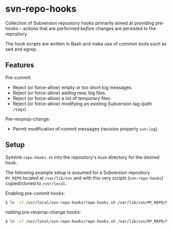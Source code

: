 svn-repo-hooks
==============

Collection of Subversion repository hooks primarily aimed at providing pre-hooks – actions that are performed _before_ changes are persisted to the repository.

The hook scripts are written in Bash and make use of common tools such as sed and egrep.

Features
--------

Pre-commit:
  - Reject (or force-allow) empty or too short log messages.
  - Reject (or force-allow) adding new, big files.
  - Reject (or force-allow) a list of temporary files.
  - Reject (or force-allow) modifying an existing Subversion tag (path `/tags`).

Pre-revprop-change:
  - Permit modification of commit messages (revision property `svn:log`).

Setup
-----

Symlink `repo-hooks.sh` into the repository's `hook` directory for the desired hook.

The following example setup is assumed for a Subversion repository `MY_REPO` located at `/var/lib/svn` and with this very scripts (`svn-repo-hooks`) copied/cloned to `/usr/local`.

Enabling pre-commit hooks:
```bash
$ ln -sf /usr/local/svn-repo-hooks/repo-hooks.sh /var/lib/svn/MY_REPO/hooks/pre-commit
```

nabling pre-revprop-change hooks:
```bash
$ ln -sf /usr/local/svn-repo-hooks/repo-hooks.sh /var/lib/svn/MY_REPO/hooks/pre-revprop-change
```

